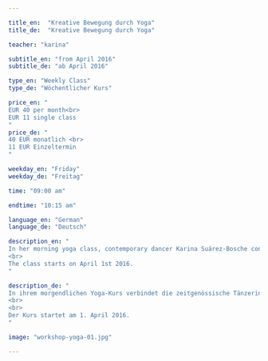 ```yaml
---

title_en:  "Kreative Bewegung durch Yoga"
title_de:  "Kreative Bewegung durch Yoga"

teacher: "karina"

subtitle_en: "from April 2016"
subtitle_de: "ab April 2016"

type_en: "Weekly Class"
type_de: "Wöchentlicher Kurs"

price_en: "
EUR 40 per month<br>
EUR 11 single class
"
price_de: "
40 EUR monatlich <br>
11 EUR Einzeltermin
"

weekday_en: "Friday"
weekday_de: "Freitag"

time: "09:00 am"

endtime: "10:15 am"

language_en: "German"
language_de: "Deutsch"

description_en: "
In her morning yoga class, contemporary dancer Karina Suárez-Bosche connects elements of Hatha and Ashtanga Yoga (sun salutations, asanas, breathing exercises etc.) with dance and improvisation. A steady practice opens a space to focus on the current state of our being, and the balance between body, mind, and soul. The goal is a better organisation, presence and strengthening of the body, which will lead to increased trust in ourselves and more creativity.
<br>
The class starts on April 1st 2016.
"

description_de: "
In ihrem morgendlichen Yoga-Kurs verbindet die zeitgenössische Tänzerin Karina Suárez-Bosche Elemente des Hatha und Ashtanga Yogas (Sonnengruß, Asanas, Atem-Übungen u.s.w.) mit denen aus dem Tanz und der Bewegungs-Improvisation. Die regelmäßige Praxis schafft Raum für das Bewusstsein des aktuellen Zustandes unseres Seins sowie das Gleichgewicht zwischen Körper, Geist und Seele. Das Ziel ist eine bessere Organisation, Präsenz und Stärkung des Körpers, wodurch sich - auch im Alltag - Vertrauen ins Selbst und Kreativität entwickelt.
<br>
<br>
Der Kurs startet am 1. April 2016.
"

image: "workshop-yoga-01.jpg"

---
```

